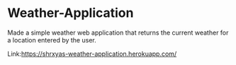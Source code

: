 # Weather-Application
Made a simple weather web application  that returns the current weather for a location entered by the user.

Link:https://shrxyas-weather-application.herokuapp.com/

